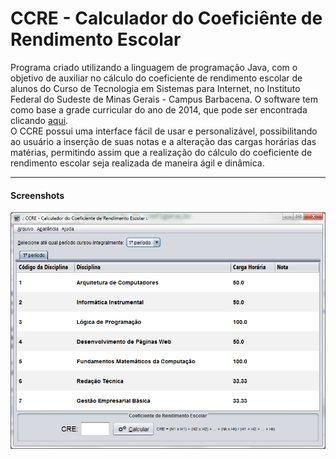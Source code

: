 CCRE - Calculador do Coeficiênte de Rendimento Escolar
========

Programa criado utilizando a linguagem de programação Java, com o objetivo de auxiliar no cálculo do coeficiente de rendimento escolar de alunos do Curso de Tecnologia em Sistemas para Internet, no Instituto Federal do Sudeste de Minas Gerais - Campus Barbacena. O software tem como base a grade curricular do ano de 2014, que pode ser encontrada clicando 
<a href="http://www.barbacena.ifsudestemg.edu.br/tsi"> aqui</a>.<br> O <strog>CCRE</strong> possui uma interface fácil de usar e personalizável, possibilitando ao usuário a inserção de suas notas e a alteração das cargas horárias das matérias, permitindo assim que a realização do cálculo do coeficiente de rendimento escolar seja realizada de maneira ágil e dinâmica.
<hr>
<h4>Screenshots</h4>
<img src="https://raw.githubusercontent.com/GianCarlosB/CCRE/master/CCRE/screenshot/ccre.png" alt="tela"/>
